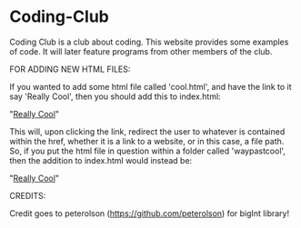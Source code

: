 # Coding-Club

Coding Club is a club about coding.
This website provides some examples of code.
It will later feature programs from other members of the club.

FOR ADDING NEW HTML FILES:

If you wanted to add some html file called 'cool.html', and have the link to it say 'Really Cool', then you should add this to index.html:

"<a href='cool.html'>Really Cool</a>"

This will, upon clicking the link, redirect the user to whatever is contained within the href, whether it is a link to a website, or in this case, a file path. So, if you put the html file in question within a folder called 'waypastcool', then the addition to index.html would instead be:

"<a href='waypastcool/cool.html'>Really Cool</a>"

CREDITS:

Credit goes to peterolson (https://github.com/peterolson) for bigInt library!
